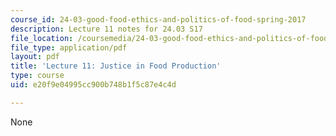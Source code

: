 ```yaml
---
course_id: 24-03-good-food-ethics-and-politics-of-food-spring-2017
description: Lecture 11 notes for 24.03 S17
file_location: /coursemedia/24-03-good-food-ethics-and-politics-of-food-spring-2017/e20f9e04995cc900b748b1f5c87e4c4d_MIT24_03S17_lec11.pdf
file_type: application/pdf
layout: pdf
title: 'Lecture 11: Justice in Food Production'
type: course
uid: e20f9e04995cc900b748b1f5c87e4c4d

---
```

None